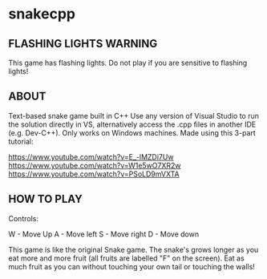 # snakecpp

## FLASHING LIGHTS WARNING ##
This game has flashing lights. Do not play if you are sensitive to flashing lights!

## ABOUT ##
Text-based snake game built in C++
Use any version of Visual Studio to run the solution directly in VS, alternatively access the .cpp files in another IDE (e.g. Dev-C++). Only works on Windows machines.
Made using this 3-part tutorial:

https://www.youtube.com/watch?v=E_-lMZDi7Uw
https://www.youtube.com/watch?v=W1e5wO7XR2w
https://www.youtube.com/watch?v=PSoLD9mVXTA


## HOW TO PLAY ##

Controls:

W - Move Up
A - Move left
S - Move right
D - Move down

This game is like the original Snake game. The snake's grows longer as you eat more and more fruit (all fruits are labelled "F" on the screen). Eat as much fruit as you can without touching your own tail or touching the walls!
